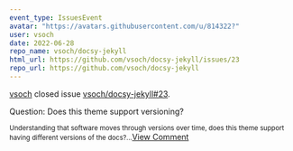 ```yaml
---
event_type: IssuesEvent
avatar: "https://avatars.githubusercontent.com/u/814322?"
user: vsoch
date: 2022-06-28
repo_name: vsoch/docsy-jekyll
html_url: https://github.com/vsoch/docsy-jekyll/issues/23
repo_url: https://github.com/vsoch/docsy-jekyll
---
```


<a href='https://github.com/vsoch' target='_blank'>vsoch</a> closed issue <a href='https://github.com/vsoch/docsy-jekyll/issues/23' target='_blank'>vsoch/docsy-jekyll#23</a>.

<p>Question: Does this theme support versioning?</p><small>Understanding that software moves through versions over time, does this theme support having different versions of the docs?...</small><a href='https://github.com/vsoch/docsy-jekyll/issues/23' target='_blank'>View Comment</a>